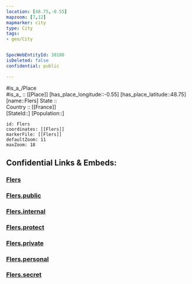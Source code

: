 ```yaml
---
location: [48.75,-0.55] 
mapzoom: [7,12] 
mapmarker: city 
type: City
tags:
- geo/City


SpocWebEntityId: 30188
isDeleted: false
confidential: public

---
```

#is_a_/Place  
#is_a_ :: [[Place]] 
[has_place_longitude::-0.55] 
[has_place_latitude::48.75] 
[name::Flers] 
State ::  
Country :: [[France]]  
[StateId::] 
[Population::] 



```leaflet
id: Flers
coordinates: [[Flers]] 
markerFile: [[Flers]] 
defaultZoom: 11 
maxZoom: 18
```


## Confidential Links & Embeds: 

### [Flers](/_Standards/Earth/Continent/Europe/Europe~West/France/regions~France/Normandie/departments~Normandie/Orne/communes~Orne/Argentan/cities~Argentan/Flers.md) 

### [Flers.public](/_public/Earth/Continent/Europe/Europe~West/France/regions~France/Normandie/departments~Normandie/Orne/communes~Orne/Argentan/cities~Argentan/Flers.public.md) 

### [Flers.internal](/_internal/Earth/Continent/Europe/Europe~West/France/regions~France/Normandie/departments~Normandie/Orne/communes~Orne/Argentan/cities~Argentan/Flers.internal.md) 

### [Flers.protect](/_protect/Earth/Continent/Europe/Europe~West/France/regions~France/Normandie/departments~Normandie/Orne/communes~Orne/Argentan/cities~Argentan/Flers.protect.md) 

### [Flers.private](/_private/Earth/Continent/Europe/Europe~West/France/regions~France/Normandie/departments~Normandie/Orne/communes~Orne/Argentan/cities~Argentan/Flers.private.md) 

### [Flers.personal](/_personal/Earth/Continent/Europe/Europe~West/France/regions~France/Normandie/departments~Normandie/Orne/communes~Orne/Argentan/cities~Argentan/Flers.personal.md) 

### [Flers.secret](/_secret/Earth/Continent/Europe/Europe~West/France/regions~France/Normandie/departments~Normandie/Orne/communes~Orne/Argentan/cities~Argentan/Flers.secret.md)

